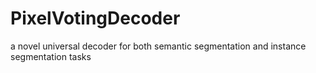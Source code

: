 # PixelVotingDecoder
a novel universal decoder for both semantic segmentation and instance segmentation tasks
